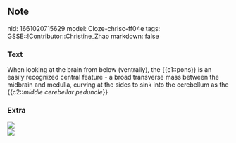 ## Note
nid: 1661020715629
model: Cloze-chrisc-ff04e
tags: GSSE::!Contributor::Christine_Zhao
markdown: false

### Text
<div>
  <div>
    <div>
      When looking at the brain from below (ventrally), the
      {{c1::pons}} is an easily recognized central feature - a
      broad transverse mass between the midbrain and medulla,
      curving at the sides to sink into the cerebellum as the
      {{c2::<span style="font-style: italic;">middle</span>
      <i>cerebellar peduncle</i>}}
    </div>
  </div>
</div>

### Extra
<img src="paste-27da212fc59daa154afe9939a40be3ecb8c986bf.jpg">
<div><img src=
"Screen%20Shot%202021-08-14%20at%208.35.07%20am.png"></div>
